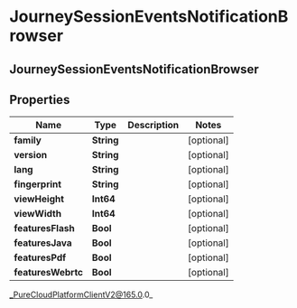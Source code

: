 # JourneySessionEventsNotificationBrowser

## JourneySessionEventsNotificationBrowser

## Properties

|Name | Type | Description | Notes|
|------------ | ------------- | ------------- | -------------|
| **family** | **String** |  | [optional] |
| **version** | **String** |  | [optional] |
| **lang** | **String** |  | [optional] |
| **fingerprint** | **String** |  | [optional] |
| **viewHeight** | **Int64** |  | [optional] |
| **viewWidth** | **Int64** |  | [optional] |
| **featuresFlash** | **Bool** |  | [optional] |
| **featuresJava** | **Bool** |  | [optional] |
| **featuresPdf** | **Bool** |  | [optional] |
| **featuresWebrtc** | **Bool** |  | [optional] |



_PureCloudPlatformClientV2@165.0.0_
